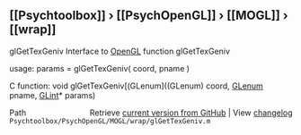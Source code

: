 ## [[Psychtoolbox]] &#8250; [[PsychOpenGL]] &#8250; [[MOGL]] &#8250; [[wrap]]

glGetTexGeniv  Interface to [OpenGL](OpenGL) function glGetTexGeniv  
  
usage:  params = glGetTexGeniv( coord, pname )  
  
C function:  void glGetTexGeniv[(GLenum]((GLenum) coord, [GLenum](GLenum) pname, [GLint](GLint)\* params)  




<div class="code_header" style="text-align:right;">
  <span style="float:left;">Path&nbsp;&nbsp;</span> <span class="counter">Retrieve <a href=
  "https://raw.github.com/Psychtoolbox-3/Psychtoolbox-3/beta/Psychtoolbox/PsychOpenGL/MOGL/wrap/glGetTexGeniv.m">current version from GitHub</a> | View <a href=
  "https://github.com/Psychtoolbox-3/Psychtoolbox-3/commits/beta/Psychtoolbox/PsychOpenGL/MOGL/wrap/glGetTexGeniv.m">changelog</a></span>
</div>
<div class="code">
  <code>Psychtoolbox/PsychOpenGL/MOGL/wrap/glGetTexGeniv.m</code>
</div>


